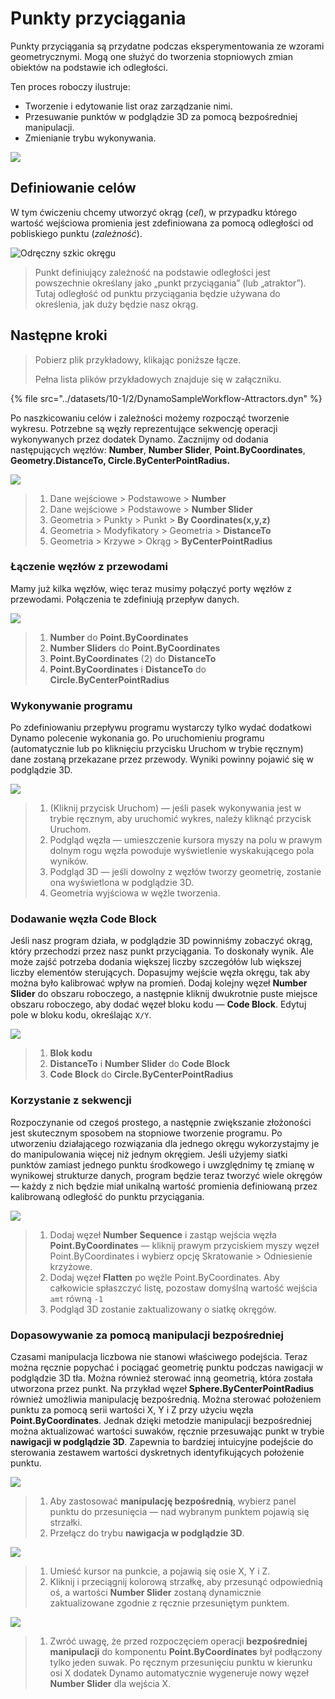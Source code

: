 # Punkty przyciągania

Punkty przyciągania są przydatne podczas eksperymentowania ze wzorami geometrycznymi. Mogą one służyć do tworzenia stopniowych zmian obiektów na podstawie ich odległości.

Ten proces roboczy ilustruje:

* Tworzenie i edytowanie list oraz zarządzanie nimi.
* Przesuwanie punktów w podglądzie 3D za pomocą bezpośredniej manipulacji.
* Zmienianie trybu wykonywania.

![](../images/10-1/2/attractor1.gif)

## Definiowanie celów

W tym ćwiczeniu chcemy utworzyć okrąg (_cel_), w przypadku którego wartość wejściowa promienia jest zdefiniowana za pomocą odległości od pobliskiego punktu (_zależność_).

![Odręczny szkic okręgu](../images/10-1/2/00-Hand-Sketch-of-Circle.png)

> Punkt definiujący zależność na podstawie odległości jest powszechnie określany jako „punkt przyciągania” (lub „atraktor”). Tutaj odległość od punktu przyciągania będzie używana do określenia, jak duży będzie nasz okrąg.

## Następne kroki

> Pobierz plik przykładowy, klikając poniższe łącze.
>
> Pełna lista plików przykładowych znajduje się w załączniku.

{% file src="../datasets/10-1/2/DynamoSampleWorkflow-Attractors.dyn" %}

Po naszkicowaniu celów i zależności możemy rozpocząć tworzenie wykresu. Potrzebne są węzły reprezentujące sekwencję operacji wykonywanych przez dodatek Dynamo. Zacznijmy od dodania następujących węzłów: **Number**, **Number Slider**, **Point.ByCoordinates**, **Geometry.DistanceTo, Circle.ByCenterPointRadius.**

![](<../images/10-1/2/attractor (2).png>)

> 1. Dane wejściowe > Podstawowe > **Number**
> 2. Dane wejściowe > Podstawowe > **Number Slider**
> 3. Geometria > Punkty > Punkt > **By Coordinates(x,y,z)**
> 4. Geometria > Modyfikatory > Geometria > **DistanceTo**
> 5. Geometria > Krzywe > Okrąg > **ByCenterPointRadius**

### Łączenie węzłów z przewodami

Mamy już kilka węzłów, więc teraz musimy połączyć porty węzłów z przewodami. Połączenia te zdefiniują przepływ danych.

![](<../images/10-1/2/attractor (3).png>)

> 1. **Number** do **Point.ByCoordinates**
> 2. **Number Sliders** do **Point.ByCoordinates**
> 3. **Point.ByCoordinates** (2) do **DistanceTo**
> 4. **Point.ByCoordinates** i **DistanceTo** do **Circle.ByCenterPointRadius**

### Wykonywanie programu

Po zdefiniowaniu przepływu programu wystarczy tylko wydać dodatkowi Dynamo polecenie wykonania go. Po uruchomieniu programu (automatycznie lub po kliknięciu przycisku Uruchom w trybie ręcznym) dane zostaną przekazane przez przewody. Wyniki powinny pojawić się w podglądzie 3D.

![](<../images/10-1/2/attractor (4).png>)

> 1. (Kliknij przycisk Uruchom) — jeśli pasek wykonywania jest w trybie ręcznym, aby uruchomić wykres, należy kliknąć przycisk Uruchom.
> 2. Podgląd węzła — umieszczenie kursora myszy na polu w prawym dolnym rogu węzła powoduje wyświetlenie wyskakującego pola wyników.
> 3. Podgląd 3D — jeśli dowolny z węzłów tworzy geometrię, zostanie ona wyświetlona w podglądzie 3D.
> 4. Geometria wyjściowa w węźle tworzenia.

### Dodawanie węzła **Code Block**

Jeśli nasz program działa, w podglądzie 3D powinniśmy zobaczyć okrąg, który przechodzi przez nasz punkt przyciągania. To doskonały wynik. Ale może zajść potrzeba dodania większej liczby szczegółów lub większej liczby elementów sterujących. Dopasujmy wejście węzła okręgu, tak aby można było kalibrować wpływ na promień. Dodaj kolejny węzeł **Number Slider** do obszaru roboczego, a następnie kliknij dwukrotnie puste miejsce obszaru roboczego, aby dodać węzeł bloku kodu — **Code Block**. Edytuj pole w bloku kodu, określając `X/Y`.

![](<../images/10-1/2/attractor (5).png>)

> 1. **Blok kodu**
> 2. **DistanceTo** i **Number Slider** do **Code Block**
> 3. **Code Block** do **Circle.ByCenterPointRadius**

### Korzystanie z sekwencji

Rozpoczynanie od czegoś prostego, a następnie zwiększanie złożoności jest skutecznym sposobem na stopniowe tworzenie programu. Po utworzeniu działającego rozwiązania dla jednego okręgu wykorzystajmy je do manipulowania więcej niż jednym okręgiem. Jeśli użyjemy siatki punktów zamiast jednego punktu środkowego i uwzględnimy tę zmianę w wynikowej strukturze danych, program będzie teraz tworzyć wiele okręgów — każdy z nich będzie miał unikalną wartość promienia definiowaną przez kalibrowaną odległość do punktu przyciągania.

![](<../images/10-1/2/attractor (6).png>)

> 1. Dodaj węzeł **Number Sequence** i zastąp wejścia węzła **Point.ByCoordinates** — kliknij prawym przyciskiem myszy węzeł Point.ByCoordinates i wybierz opcję Skratowanie > Odniesienie krzyżowe.
> 2. Dodaj węzeł **Flatten** po węźle Point.ByCoordinates. Aby całkowicie spłaszczyć listę, pozostaw domyślną wartość wejścia `amt` równą `-1`
> 3. Podgląd 3D zostanie zaktualizowany o siatkę okręgów.

### Dopasowywanie za pomocą manipulacji bezpośredniej

Czasami manipulacja liczbowa nie stanowi właściwego podejścia. Teraz można ręcznie popychać i pociągać geometrię punktu podczas nawigacji w podglądzie 3D tła. Można również sterować inną geometrią, która została utworzona przez punkt. Na przykład węzeł **Sphere.ByCenterPointRadius** również umożliwia manipulację bezpośrednią. Można sterować położeniem punktu za pomocą serii wartości X, Y i Z przy użyciu węzła **Point.ByCoordinates**. Jednak dzięki metodzie manipulacji bezpośredniej można aktualizować wartości suwaków, ręcznie przesuwając punkt w trybie **nawigacji w podglądzie 3D**. Zapewnia to bardziej intuicyjne podejście do sterowania zestawem wartości dyskretnych identyfikujących położenie punktu.

![](<../images/10-1/2/attractor (7).png>)

> 1. Aby zastosować **manipulację bezpośrednią**, wybierz panel punktu do przesunięcia — nad wybranym punktem pojawią się strzałki.
> 2. Przełącz do trybu **nawigacja w podglądzie 3D**.

![](../images/10-1/2/attractor\(8\).png)

> 1. Umieść kursor na punkcie, a pojawią się osie X, Y i Z.
> 2. Kliknij i przeciągnij kolorową strzałkę, aby przesunąć odpowiednią oś, a wartości **Number Slider** zostaną dynamicznie zaktualizowane zgodnie z ręcznie przesuniętym punktem.

![](<../images/10-1/2/attractor (1).png>)

> 1. Zwróć uwagę, że przed rozpoczęciem operacji **bezpośredniej manipulacji** do komponentu **Point.ByCoordinates** był podłączony tylko jeden suwak. Po ręcznym przesunięciu punktu w kierunku osi X dodatek Dynamo automatycznie wygeneruje nowy węzeł **Number Slider** dla wejścia X.

